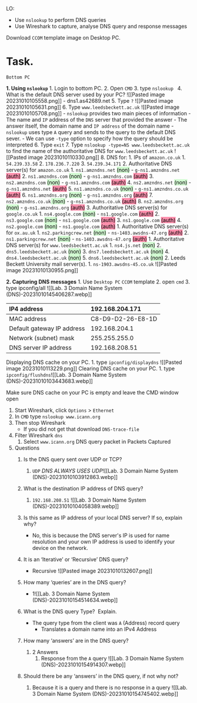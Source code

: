 LO:
- Use `nslookup` to perform DNS queries
- Use Wireshark to capture, analyse DNS query and response messages

Download `CCOM` template image on Desktop PC.

# Task. 
`Bottom PC`

**1. Using `nslookup`**
	1. Login to bottom PC.
	2. Open `CMD`
	3. type `nslookup `
	4. What is the default DNS server used by your PC? ![[Pasted image 20231010105558.png]]
		- dns1.as42689.net
	5. Type `?` ![[Pasted image 20231010105631.png]]
	6. Type `www.leedsbeckett.ac.uk` ![[Pasted image 20231010105708.png]]
		- `nslookup` provides two main pieces of information
			- The name and `IP` address of the `DNS` server that provided the answer
			- The answer itself, the domain name and `IP address` of the domain name
		- `nslookup` uses type `A` query and sends to the query to the default DNS sever. 
			- We can use `-type` option to specify how the query should be interpreted
	6. Type `exit` 
	7. Type `nslookup -type=NS www.leedsbeckett.ac.uk` to find the name of the authoritative DNS for `www.leedsbeckett.ac.uk` ![[Pasted image 20231010110330.png]]
	8.  DNS for:
		1. IPs of `amazon.co.uk`
			1. `54.239.33.58`
			2. `178.236.7.220`
			3. `54.239.34.171`
		2. Authoritative DNS server(s) for `amazon.co.uk` 
			1. `ns1.amzndns.net` <mark style="background: #BBFABBA6;">(non)</mark>
				- `g-ns1.amzndns.net` <mark style="background: #FF5582A6;">(auth)</mark>
			2. `ns1.amzndns.com` <mark style="background: #BBFABBA6;">(non)</mark>
				- `g-ns1.amzndns.com` <mark style="background: #FF5582A6;">(auth)</mark>
			3. `ns2.amzndns.com` <mark style="background: #BBFABBA6;">(non)</mark>
				- `g-ns1.amzndns.com` <mark style="background: #FF5582A6;">(auth)</mark>
			4. `ns2.amzndns.net` <mark style="background: #BBFABBA6;">(non)</mark>
				- `g-ns1.amzndns.net` <mark style="background: #FF5582A6;">(auth)</mark>
			5. `ns1.amzndns.co.uk` <mark style="background: #BBFABBA6;">(non)</mark>
				- `g-ns1.amzndns.co.uk` <mark style="background: #FF5582A6;">(auth)</mark>
			6. `ns1.amzndns.org` <mark style="background: #BBFABBA6;">(non)</mark>
				- `g-ns1.amzndns.org` <mark style="background: #FF5582A6;">(auth)</mark>
			7. `ns2.amzndns.co.uk`<mark style="background: #BBFABBA6;"> (non)</mark>
				- `g-ns1.amzndns.co.uk` <mark style="background: #FF5582A6;">(auth)</mark>
			8. `ns2.amzndns.org` <mark style="background: #BBFABBA6;">(non)</mark>
				- `g-ns1.amzndns.org` <mark style="background: #FF5582A6;">(auth)</mark>
		3. Authoritative DNS server(s) for `google.co.uk`
			1. `ns4.google.com` <mark style="background: #BBFABBA6;">(non)</mark>
				- `ns1.google.com` <mark style="background: #FF5582A6;">(auth)</mark>
			2. `ns3.google.com` <mark style="background: #BBFABBA6;">(non)</mark>
				- `ns1.google.com` <mark style="background: #FF5582A6;">(auth)</mark>
			3. `ns1.google.com` <mark style="background: #FF5582A6;">(auth)</mark>
			4. `ns2.google.com` <mark style="background: #BBFABBA6;">(non)</mark>
				- `ns1.google.com` <mark style="background: #FF5582A6;">(auth)</mark>
		1. Authoritative DNS server(s) for `ox.au.uk`
			1. `ns2.parkingcrew.net` <mark style="background: #BBFABBA6;">(non)</mark>
				- `ns-1403.awsdns-47.org` <mark style="background: #FF5582A6;">(auth)</mark>
			2. `ns1.parkingcrew.net` <mark style="background: #BBFABBA6;">(non)</mark>
				- `ns-1403.awsdns-47.org` <mark style="background: #FF5582A6;">(auth)</mark>
		1. Authoritative DNS server(s) for `www.leedsbeckett.ac.uk`
			1. `ns4.js.net` <mark style="background: #BBFABBA6;">(non)</mark>
			2. `dns5.leedsbeckett.ac.uk` <mark style="background: #BBFABBA6;">(non)</mark>
			3. `dns7.leedsbeckett.ac.uk` <mark style="background: #BBFABBA6;">(non)</mark>
			4. `dns4.leedsbeckett.ac.uk` <mark style="background: #BBFABBA6;">(non)</mark>
			5. `dns6.leedsbeckett.ac.uk` <mark style="background: #BBFABBA6;">(non)</mark>
		2. Leeds Beckett University mail server(s). 
			1. `ns-1903.awsdns-45.co.uk` ![[Pasted image 20231010130955.png]]

**2. Capturing DNS messages**
	1. Use `Desktop PC` `CCOM` template
	2. open `cmd`
	3. type ipconfig/all ![[Lab. 3 Domain Name System (DNS)-20231010145406287.webp]]

| IP4 address                | 192.168.204.171    |
|:-------------------------- |:--- |
| MAC address                | C8-D9-D2-26-E8-1D     |
| Default gateway IP address | 192.168.204.1    |
| Network (subnet) mask      | 255.255.255.0    |
| DNS server IP address                           | 192.168.208.51    |

Displaying DNS cache on your PC. 
	1. type `ipconfig/displaydns` 
	 ![[Pasted image 20231010113229.png]]
Clearing DNS cache on your PC.
	1. type `ipconfig/flushdns`![[Lab. 3 Domain Name System (DNS)-20231010103443683.webp]]

Make sure DNS cache on your PC is empty and leave the CMD window open
1. Start Wireshark, click `Options` > `Ethernet`
2. In `CMD` type `nslookup www.icann.org` 
3. Then stop Wireshark 
	- If you did not get that download `DNS-trace-file`
4. Filter Wireshark `dns`
	1. Select `www.icann.org` DNS query packet in Packets Captured
5. Questions
	1. Is the DNS query sent over UDP or TCP?
		1. `UDP` *DNS ALWAYS USES UDP*![[Lab. 3 Domain Name System (DNS)-20231010103912863.webp]]
	2. What is the destination IP address of DNS query? 
		1.  `192.168.208.51` ![[Lab. 3 Domain Name System (DNS)-20231010104058389.webp]]
	3. Is this same as IP address of your local DNS server? If so, explain why?
		- No, this is because the DNS server's IP is used for name resolution and your own IP address is used to identify your device on the network. 
		 
	4.  It is an ‘Iterative’ or ‘Recursive’ DNS query? 
		 - Recursive ![[Pasted image 20231010132607.png]]
	    
	5. How many ‘queries’ are in the DNS query? 
		- 1![[Lab. 3 Domain Name System (DNS)-20231010154514634.webp]] 
	    
	6. What is the DNS query Type?  Explain.
		- The  query type from the client was `A` (Address) record query 
			- Translates a domain name into an IPv4 Address
	    
	7. How many ‘answers’ are in the DNS query? 
		1. 2 Answers 
			1. Response from the `A` query ![[Lab. 3 Domain Name System (DNS)-20231010154914307.webp]]
	    
	8. Should there be any ‘answers’ in the DNS query, if not why not? 
		1. Because it is a query and there is no response in a query ![[Lab. 3 Domain Name System (DNS)-20231010154745402.webp]]